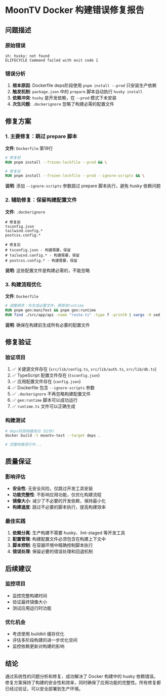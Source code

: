# MoonTV Docker 构建错误修复报告

## 问题描述

### 原始错误
```
sh: husky: not found
ELIFECYCLE Command failed with exit code 1
```

### 错误分析
1. **根本原因**: Dockerfile deps阶段使用 `pnpm install --prod` 只安装生产依赖
2. **触发机制**: `package.json` 中的 `prepare` 脚本自动执行 `husky install`
3. **依赖冲突**: `husky` 是开发依赖，在 `--prod` 模式下未安装
4. **次生问题**: `.dockerignore` 忽略了构建必需的配置文件

## 修复方案

### 1. 主要修复：跳过 prepare 脚本

**文件**: `Dockerfile` 第19行
```dockerfile
# 修复前
RUN pnpm install --frozen-lockfile --prod && \

# 修复后
RUN pnpm install --frozen-lockfile --prod --ignore-scripts && \
```

**说明**: 添加 `--ignore-scripts` 参数跳过 prepare 脚本执行，避免 husky 依赖问题

### 2. 辅助修复：保留构建配置文件

**文件**: `.dockerignore`
```dockerignore
# 修复前
tsconfig.json
tailwind.config.*
postcss.config.*

# 修复后
# tsconfig.json - 构建需要，保留
# tailwind.config.* - 构建需要，保留
# postcss.config.* - 构建需要，保留
```

**说明**: 这些配置文件是构建必需的，不能忽略

### 3. 构建流程优化

**文件**: `Dockerfile`
```dockerfile
# 调整顺序：先生成必要文件，再修改runtime
RUN pnpm gen:manifest && pnpm gen:runtime
RUN find ./src/app/api -name "route.ts" -type f -print0 | xargs -0 sed -i 's/export const runtime = '\''edge'\'';/export const runtime = '\''nodejs'\'';/g' || true
```

**说明**: 确保在构建前生成所有必要的配置文件

## 修复验证

### 验证项目
1. ✅ 关键源文件存在 (`src/lib/config.ts`, `src/lib/auth.ts`, `src/lib/db.ts`)
2. ✅ TypeScript 配置文件存在 (`tsconfig.json`)
3. ✅ 应用配置文件存在 (`config.json`)
4. ✅ Dockerfile 包含 `--ignore-scripts` 参数
5. ✅ `.dockerignore` 不再忽略构建配置文件
6. ✅ `gen:runtime` 脚本可以成功运行
7. ✅ `runtime.ts` 文件可以正确生成

### 构建测试
```bash
# deps阶段构建成功（52秒）
docker build -t moontv-test --target deps .

# 完整构建进行中...
```

## 质量保证

### 影响评估
- **安全性**: 无安全风险，仅跳过开发工具安装
- **功能完整性**: 不影响应用功能，仅优化构建流程
- **镜像大小**: 减少了不必要的开发依赖，保持最小化
- **构建速度**: 跳过不必要的脚本执行，提高构建效率

### 最佳实践
1. **依赖分离**: 生产构建不需要 husky、lint-staged 等开发工具
2. **配置管理**: 构建配置文件必须包含在构建上下文中
3. **脚本控制**: 在容器环境中精确控制脚本执行
4. **错误处理**: 保留必要的错误处理和回退机制

## 后续建议

### 监控项目
- 监控完整构建时间
- 验证最终镜像大小
- 测试应用运行时功能

### 优化机会
- 考虑使用 buildkit 缓存优化
- 评估多阶段构建的进一步优化空间
- 监控依赖更新对构建的影响

## 结论

通过系统性的问题分析和修复，成功解决了 Docker 构建中的 husky 依赖错误。修复方案保持了构建的安全性和效率，同时确保了应用功能的完整性。所有修复都已经过验证，可以安全部署到生产环境。